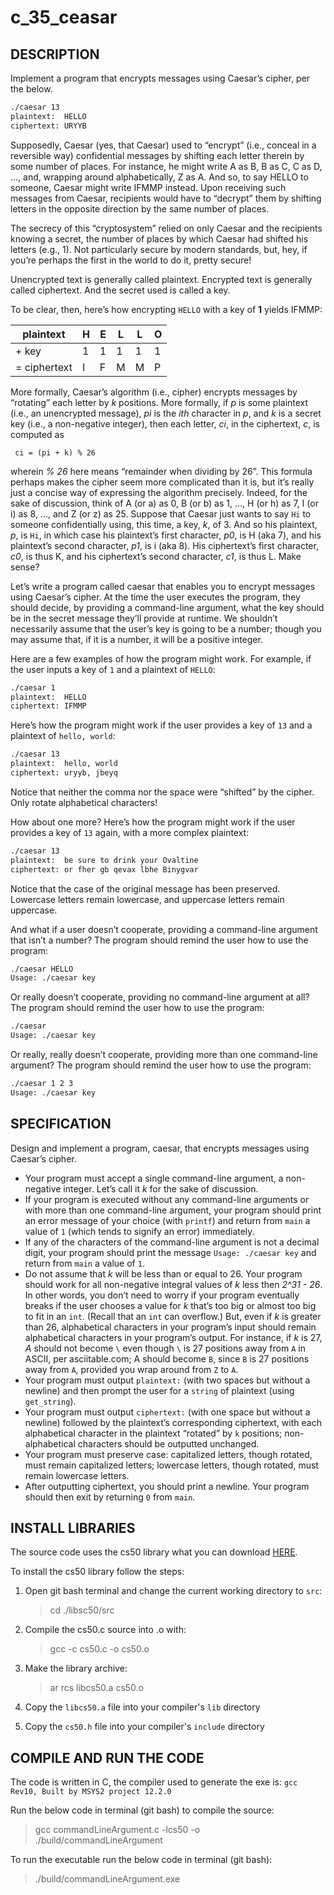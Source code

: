 # c_35_ceasar

## DESCRIPTION

Implement a program that encrypts messages using Caesar’s cipher, per the below.

```bash
./caesar 13
plaintext:  HELLO
ciphertext: URYYB
```

Supposedly, Caesar (yes, that Caesar) used to “encrypt” (i.e., conceal in a reversible way) confidential messages by shifting each letter therein by some number of places. For instance, he might write A as B, B as C, C as D, …, and, wrapping around alphabetically, Z as A. And so, to say HELLO to someone, Caesar might write IFMMP instead. Upon receiving such messages from Caesar, recipients would have to “decrypt” them by shifting letters in the opposite direction by the same number of places.

The secrecy of this “cryptosystem” relied on only Caesar and the recipients knowing a secret, the number of places by which Caesar had shifted his letters (e.g., 1). Not particularly secure by modern standards, but, hey, if you’re perhaps the first in the world to do it, pretty secure!

Unencrypted text is generally called plaintext. Encrypted text is generally called ciphertext. And the secret used is called a key.

To be clear, then, here’s how encrypting `HELLO` with a key of **1** yields IFMMP:

| plaintext | H | E | L | L | O |
|-----------|---|---|---|---|---|
| + key | 1 | 1 | 1 | 1 | 1 |
| = ciphertext | I | F | M | M | P |

More formally, Caesar’s algorithm (i.e., cipher) encrypts messages by “rotating” each letter by *k* positions. More formally, if *p* is some plaintext (i.e., an unencrypted message), *pi* is the *ith* character in *p*, and *k* is a secret key (i.e., a non-negative integer), then each letter, *ci*, in the ciphertext, *c*, is computed as

```formula
 ci = (pi + k) % 26
```

wherein *% 26* here means “remainder when dividing by 26”. This formula perhaps makes the cipher seem more complicated than it is, but it’s really just a concise way of expressing the algorithm precisely. Indeed, for the sake of discussion, think of A (or a) as 0, B (or b) as 1, …, H (or h) as 7, I (or i) as 8, …, and Z (or z) as 25. Suppose that Caesar just wants to say `Hi` to someone confidentially using, this time, a key, *k*, of 3. And so his plaintext, *p*, is `Hi`, in which case his plaintext’s first character, *p0*, is H (aka 7), and his plaintext’s second character, *p1*, is i (aka 8). His ciphertext’s first character, *c0*, is thus K, and his ciphertext’s second character, *c1*, is thus L. Make sense?

Let’s write a program called caesar that enables you to encrypt messages using Caesar’s cipher. At the time the user executes the program, they should decide, by providing a command-line argument, what the key should be in the secret message they’ll provide at runtime. We shouldn’t necessarily assume that the user’s key is going to be a number; though you may assume that, if it is a number, it will be a positive integer.

Here are a few examples of how the program might work. For example, if the user inputs a key of `1` and a plaintext of `HELLO`:

```bash
./caesar 1
plaintext:  HELLO
ciphertext: IFMMP
```

Here’s how the program might work if the user provides a key of `13` and a plaintext of `hello, world`:

```bash
./caesar 13
plaintext:  hello, world
ciphertext: uryyb, jbeyq
```

Notice that neither the comma nor the space were “shifted” by the cipher. Only rotate alphabetical characters!

How about one more? Here’s how the program might work if the user provides a key of `13` again, with a more complex plaintext:

```bash
./caesar 13
plaintext:  be sure to drink your Ovaltine
ciphertext: or fher gb qevax lbhe Binygvar
```

Notice that the case of the original message has been preserved. Lowercase letters remain lowercase, and uppercase letters remain uppercase.

And what if a user doesn’t cooperate, providing a command-line argument that isn’t a number? The program should remind the user how to use the program:

```bash
./caesar HELLO
Usage: ./caesar key
```

Or really doesn’t cooperate, providing no command-line argument at all? The program should remind the user how to use the program:

```bash
./caesar
Usage: ./caesar key
```

Or really, really doesn’t cooperate, providing more than one command-line argument? The program should remind the user how to use the program:

```bash
./caesar 1 2 3
Usage: ./caesar key
```

## SPECIFICATION

Design and implement a program, caesar, that encrypts messages using Caesar’s cipher.

- Your program must accept a single command-line argument, a non-negative integer. Let’s call it *k* for the sake of discussion.
- If your program is executed without any command-line arguments or with more than one command-line argument, your program should print an error message of your choice (with `printf`) and return from `main` a value of `1` (which tends to signify an error) immediately.
- If any of the characters of the command-line argument is not a decimal digit, your program should print the message `Usage: ./caesar key` and return from `main` a value of `1`.
- Do not assume that *k* will be less than or equal to 26. Your program should work for all non-negative integral values of *k* less then *2^31 - 26*. In other words, you don’t need to worry if your program eventually breaks if the user chooses a value for *k* that’s too big or almost too big to fit in an `int`. (Recall that an `int` can overflow.) But, even if *k* is greater than 26, alphabetical characters in your program’s input should remain alphabetical characters in your program’s output. For instance, if *k* is 27, *A* should not become `\` even though `\` is 27 positions away from `A` in ASCII, per asciitable.com; A should become `B`, since `B` is 27 positions away from `A`, provided you wrap around from `Z` to `A`.
- Your program must output `plaintext:` (with two spaces but without a newline) and then prompt the user for a `string` of plaintext (using `get_string`).
- Your program must output `ciphertext:` (with one space but without a newline) followed by the plaintext’s corresponding ciphertext, with each alphabetical character in the plaintext “rotated” by `k` positions; non-alphabetical characters should be outputted unchanged.
- Your program must preserve case: capitalized letters, though rotated, must remain capitalized letters; lowercase letters, though rotated, must remain lowercase letters.
- After outputting ciphertext, you should print a newline. Your program should then exit by returning `0` from `main`.

## INSTALL LIBRARIES

The source code uses the cs50 library what you can download [HERE](https://github.com/cs50/libcs50).

To install the cs50 library follow the steps:

1. Open git bash terminal and change the current working directory to `src`:  
   > cd ./libsc50/src

2. Compile the cs50.c source into .o with:
   > gcc -c cs50.c -o cs50.o

3. Make the library archive:  
   > ar rcs libcs50.a cs50.o

4. Copy the `libcs50.a` file into your compiler's `lib` directory

5. Copy the `cs50.h` file into your compiler's `include` directory

## COMPILE AND RUN THE CODE

The code is written in C, the compiler used to generate the exe is: `gcc Rev10, Built by MSYS2 project 12.2.0`

Run the below code in terminal (git bash) to compile the source:

> gcc commandLineArgument.c -lcs50 -o ./build/commandLineArgument

To run the executable run the below code in terminal (git bash):

> ./build/commandLineArgument.exe
